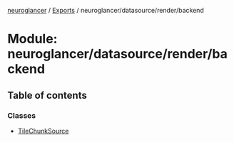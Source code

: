 [neuroglancer](../README.md) / [Exports](../modules.md) / neuroglancer/datasource/render/backend

# Module: neuroglancer/datasource/render/backend

## Table of contents

### Classes

- [TileChunkSource](../classes/neuroglancer_datasource_render_backend.TileChunkSource.md)
